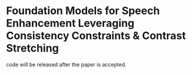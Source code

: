 # Foundation Models for Speech Enhancement Leveraging Consistency Constraints & Contrast Stretching
code will be released after the paper is accepted.
